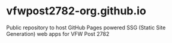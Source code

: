 # vfwpost2782-org.github.io
Public repository to host GitHub Pages powered SSG (Static Site Generation) web apps for VFW Post 2782
